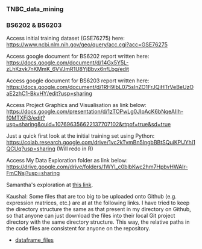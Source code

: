 ### TNBC_data_mining ###
### BS6202 & BS6203 ###


Access initial training dataset (GSE76275) here:
https://www.ncbi.nlm.nih.gov/geo/query/acc.cgi?acc=GSE76275


Access google document for BS6202 report written here:
https://docs.google.com/document/d/14Gx5Y5L-zLhKzvk7nKMmK_6VVJmR1U8YjBbvx6nfLbg/edit

Access google document for BS6203 report written here:
https://docs.google.com/document/d/1RH9IbL075sInZO1FrJQiHTrVeBeUzOaE2zhC1-BkvHY/edit?usp=sharing

Access Project Graphics and Visualisation as link below:
https://docs.google.com/presentation/d/1zTOPwLg0JIpAcK6bNqeAIIh-f0MTXFj3/edit?usp=sharing&ouid=107696356622137707102&rtpof=true&sd=true

Just a quick first look at the initial training set using Python:
https://colab.research.google.com/drive/1vc2kTvmBn5lngbBBtSQuiKPUYhI1QCUq?usp=sharing
(Will redo in R)

Access My Data Exploration folder as link below:
https://drive.google.com/drive/folders/1WYI_c0blbKwc2hm7HpbvHWAIr-FmCNsj?usp=sharing


Samantha's exploration at [this link](https://rpubs.com/kjmkjm/950292).

Kaushal: Some files that are too big to be uploaded onto Github (e.g. expression matrices, etc.) are at at the following links. I have tried to keep the directory structure the same as that present in my directory on Github, so that anyone can just download the files into their local Git project directory with the same directory structure. This way, the relative paths in the code files are consistent for anyone on the repository.

* [dataframe_files](https://1drv.ms/u/s!AkeYr3_QjccujcMrCRLb6nwxflU7Ig?e=UKht39)
